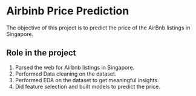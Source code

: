 # Airbinb Price Prediction
The objective of this project is to predict the price of the AirBnb listings in Singapore.


## Role in the project
1. Parsed the web for Airbnb listings in Singapore.
2. Performed Data cleaning on the dataset.
3. Performed EDA on the dataset to get meaningful insights.
4. Did feature selection and built models to predict the price.

